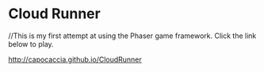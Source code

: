 # Cloud Runner

//This is my first attempt at using the Phaser game framework.  Click the link below to play.

 http://capocaccia.github.io/CloudRunner
